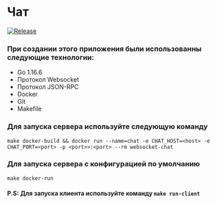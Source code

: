 # Чат
[![Release](https://img.shields.io/badge/release-v1.1.1-blue)](https://github.com/Lapp-coder/websocket-chat/tags)

### При создании этого приложения были использованны следующие технологии:
* Go 1.16.6
* Протокол Websocket
* Протокол JSON-RPC
* Docker
* Git
* Makefile

### Для запуска сервера используйте следующую команду
```make docker-build && docker run --name=chat -e CHAT_HOST=<host> -e CHAT_PORT=<port> -p <port>>:<port> --rm websocket-chat```

### Для запуска сервера с конфигурацией по умолчанию
```make docker-run```

#### P.S: Для запуска клиента используйте команду ```make run-client```
